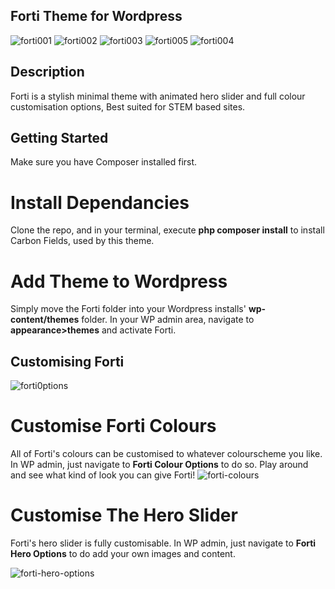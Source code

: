 ## Forti Theme for Wordpress
![forti001](https://github.com/Mr-Forder/wp-forti-theme/assets/66869833/9fab416e-1a3e-4506-93db-513d6d20d46b)
![forti002](https://github.com/Mr-Forder/wp-forti-theme/assets/66869833/c0e23ca7-4eb6-4817-b661-ccc7663ea317)
![forti003](https://github.com/Mr-Forder/wp-forti-theme/assets/66869833/4ffc5ee5-6189-47a1-b8e3-d6cb45e130fc)
![forti005](https://github.com/Mr-Forder/wp-forti-theme/assets/66869833/0db5704b-304c-4da6-8a3b-ed106afa80b7)
![forti004](https://github.com/Mr-Forder/wp-forti-theme/assets/66869833/0f00161c-99b8-4816-a677-60ca5cac58c6)


## Description

Forti is a stylish minimal theme with animated hero slider and full colour customisation options, Best suited for STEM based sites.

## Getting Started
Make sure you have Composer installed first.

# Install Dependancies
Clone the repo, and in your terminal, execute **php composer install** to install Carbon Fields, used by this theme.

# Add Theme to Wordpress
Simply move the Forti folder into your Wordpress installs' **wp-content/themes** folder. 
In your WP admin area, navigate to **appearance>themes** and activate Forti.


## Customising Forti
![forti0ptions](https://github.com/Mr-Forder/wp-forti-theme/assets/66869833/330d32b0-68ef-4580-9fe4-c48c2e631db3)

# Customise Forti Colours
All of Forti's colours can be customised to whatever colourscheme you like. In WP admin, just navigate to **Forti Colour Options** to do so. Play around and see what kind of look you can give Forti!
![forti-colours](https://github.com/Mr-Forder/wp-forti-theme/assets/66869833/e3c90996-d4d5-4423-bbee-4e4a105f4d18)

# Customise The Hero Slider
Forti's hero slider is fully customisable. In WP admin, just navigate to **Forti Hero Options** to do add your own images and content.

![forti-hero-options](https://github.com/Mr-Forder/wp-forti-theme/assets/66869833/7d1bc0a5-ed03-4d14-a223-148ff8e50acc)

